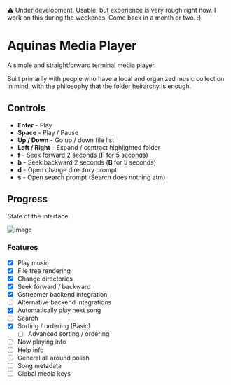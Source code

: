 ⚠️ Under development. Usable, but experience is very rough right now. I work on this during the weekends. Come back in a month or two. :)

# Aquinas Media Player

A simple and straightforward terminal media player.

Built primarily with people who have a local and organized music collection in mind, with the philosophy that the folder heirarchy is enough.

## Controls

- **Enter** - Play
- **Space** - Play / Pause
- **Up / Down** - Go up / down file list
- **Left / Right** - Expand / contract highlighted folder
- **f** - Seek forward 2 seconds (**F** for 5 seconds)
- **b** - Seek backward 2 seconds (**B** for 5 seconds)
- **d** - Open change directory prompt
- **s** - Open search prompt (Search does nothing atm)

## Progress

State of the interface.

![image](https://user-images.githubusercontent.com/779390/142747234-1b4ef088-2903-42b1-b901-3bdd700685d4.png)

### Features
- [x] Play music
- [x] File tree rendering
- [x] Change directories
- [x] Seek forward / backward
- [x] Gstreamer backend integration
- [ ] Alternative backend integrations
- [x] Automatically play next song
- [ ] Search
- [x] Sorting / ordering (Basic)
  - [ ] Advanced sorting / ordering
- [ ] Now playing info
- [ ] Help info
- [ ] General all around polish
- [ ] Song metadata
- [ ] Global media keys